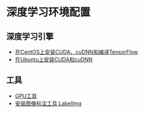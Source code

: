 # 深度学习环境配置

## 深度学习引擎
* [在CentOS上安装CUDA、cuDNN和编译TensorFlow](centos-install-cuda-cudnn-and-build-tensorflow.md)
* [在Ubuntu上安装CUDA和cuDNN](ubuntu-install-cuda-cudnn.md)

## 工具
* [GPU工具](gpu-tools.md)
* [安装图像标注工具 LabelImg](install-image-annotation-tool-labelimg.md)